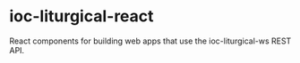 # ioc-liturgical-react
React components for building web apps that use the ioc-liturgical-ws REST API.
